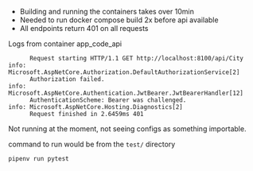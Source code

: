 - Building and running the containers takes over 10min
- Needed to run docker compose build 2x before api available
- All endpoints return 401 on all requests

Logs from container app_code_api
```info: Microsoft.AspNetCore.Hosting.Diagnostics[1]
      Request starting HTTP/1.1 GET http://localhost:8100/api/City
info: Microsoft.AspNetCore.Authorization.DefaultAuthorizationService[2]
      Authorization failed.
info: Microsoft.AspNetCore.Authentication.JwtBearer.JwtBearerHandler[12]
      AuthenticationScheme: Bearer was challenged.
info: Microsoft.AspNetCore.Hosting.Diagnostics[2]
      Request finished in 2.6459ms 401
```

Not running at the moment, not seeing configs as something importable.

command to run would be from the `test/` directory

`pipenv run pytest`